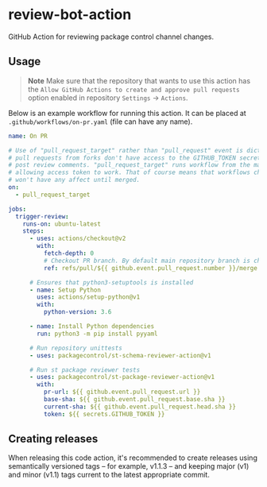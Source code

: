 # review-bot-action

GitHub Action for reviewing package control channel changes.

## Usage

> **Note**
> Make sure that the repository that wants to use this action has the `Allow GitHub Actions to create and approve pull requests` option enabled in repository `Settings` -> `Actions`.

Below is an example workflow for running this action.
It can be placed at `.github/workflows/on-pr.yaml` (file can have any name).

```yaml
name: On PR

# Use of "pull_request_target" rather than "pull_request" event is dictated by the fact that
# pull requests from forks don't have access to the GITHUB_TOKEN secret that is necessary to
# post review comments. "pull_request_target" runs workflow from the main branch instead,
# allowing access token to work. That of course means that workflows changed or added in PRs
# won't have any affect until merged.
on:
  - pull_request_target

jobs:
  trigger-review:
    runs-on: ubuntu-latest
    steps:
      - uses: actions/checkout@v2
        with:
          fetch-depth: 0
          # Checkout PR branch. By default main repository branch is checked out.
          ref: refs/pull/${{ github.event.pull_request.number }}/merge

      # Ensures that python3-setuptools is installed
      - name: Setup Python
        uses: actions/setup-python@v1
        with:
          python-version: 3.6

      - name: Install Python dependencies
        run: python3 -m pip install pyyaml

      # Run repository unittests
      - uses: packagecontrol/st-schema-reviewer-action@v1

      # Run st package reviewer tests
      - uses: packagecontrol/st-package-reviewer-action@v1
        with:
          pr-url: ${{ github.event.pull_request.url }}
          base-sha: ${{ github.event.pull_request.base.sha }}
          current-sha: ${{ github.event.pull_request.head.sha }}
          token: ${{ secrets.GITHUB_TOKEN }}
```

## Creating releases

When releasing this code action, it's recommended to create releases using semantically versioned tags – for example, v1.1.3 – and keeping major (v1) and minor (v1.1) tags current to the latest appropriate commit.
